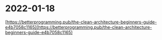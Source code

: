 # 2022-01-18

[https://betterprogramming.pub/the-clean-architecture-beginners-guide-e4b7058c1165](https://betterprogramming.pub/the-clean-architecture-beginners-guide-e4b7058c1165)
